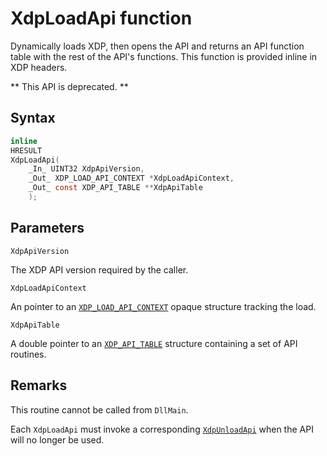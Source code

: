 # XdpLoadApi function

Dynamically loads XDP, then opens the API and returns an API function table with the rest of the API's functions. This function is provided inline in XDP headers.

** This API is deprecated. **

## Syntax

```C
inline
HRESULT
XdpLoadApi(
    _In_ UINT32 XdpApiVersion,
    _Out_ XDP_LOAD_API_CONTEXT *XdpLoadApiContext,
    _Out_ const XDP_API_TABLE **XdpApiTable
    );
```

## Parameters

`XdpApiVersion`

The XDP API version required by the caller.

`XdpLoadApiContext`

An pointer to an [`XDP_LOAD_API_CONTEXT`](XDP_LOAD_API_CONTEXT.md) opaque structure tracking the load.

`XdpApiTable`

A double pointer to an [`XDP_API_TABLE`](XDP_API_TABLE.md) structure containing a set of API routines.

## Remarks

This routine cannot be called from `DllMain`.

Each `XdpLoadApi` must invoke a corresponding [`XdpUnloadApi`](XdpUnloadApi.md) when the API will no longer be used.
